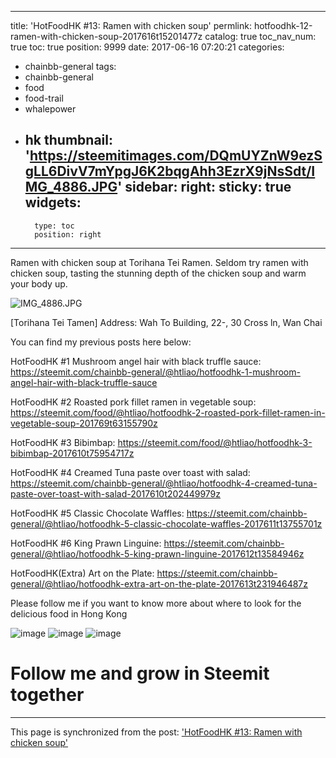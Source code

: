 
---
title: 'HotFoodHK #13: Ramen with chicken soup'
permlink: hotfoodhk-12-ramen-with-chicken-soup-2017616t15201477z
catalog: true
toc_nav_num: true
toc: true
position: 9999
date: 2017-06-16 07:20:21
categories:
- chainbb-general
tags:
- chainbb-general
- food
- food-trail
- whalepower
- hk
thumbnail: 'https://steemitimages.com/DQmUYZnW9ezSgLL6DivV7mYpgJ6K2bqgAhh3EzrX9jNsSdt/IMG_4886.JPG'
sidebar:
    right:
        sticky: true
widgets:
    -
        type: toc
        position: right
---


Ramen with chicken soup at Torihana Tei Ramen. Seldom try ramen with chicken soup, tasting the stunning depth of the chicken soup and warm your body up.


![IMG_4886.JPG](https://steemitimages.com/DQmUYZnW9ezSgLL6DivV7mYpgJ6K2bqgAhh3EzrX9jNsSdt/IMG_4886.JPG)

[Torihana Tei Tamen]
Address: Wah To Building, 22-, 30 Cross ln, Wan Chai



You can find my previous posts here below:

HotFoodHK #1 Mushroom angel hair with black truffle sauce:
https://steemit.com/chainbb-general/@htliao/hotfoodhk-1-mushroom-angel-hair-with-black-truffle-sauce

HotFoodHK #2 Roasted pork fillet ramen in vegetable soup:
https://steemit.com/food/@htliao/hotfoodhk-2-roasted-pork-fillet-ramen-in-vegetable-soup-201769t63155790z

HotFoodHK #3 Bibimbap:
https://steemit.com/food/@htliao/hotfoodhk-3-bibimbap-2017610t75954717z

HotFoodHK #4 Creamed Tuna paste over toast with salad:
https://steemit.com/chainbb-general/@htliao/hotfoodhk-4-creamed-tuna-paste-over-toast-with-salad-2017610t202449979z

HotFoodHK #5 Classic Chocolate Waffles: 
https://steemit.com/chainbb-general/@htliao/hotfoodhk-5-classic-chocolate-waffles-2017611t13755701z

HotFoodHK #6 King Prawn Linguine:
https://steemit.com/chainbb-general/@htliao/hotfoodhk-5-king-prawn-linguine-2017612t13584946z

HotFoodHK(Extra) Art on the Plate:
https://steemit.com/chainbb-general/@htliao/hotfoodhk-extra-art-on-the-plate-2017613t231946487z


Please follow me if you want to know more about where to look for the delicious food in Hong Kong


 ![image](https://i.imgur.com/yvgHyTV.jpg) ![image](https://i.imgur.com/qByWRCN.jpg) ![image](https://i.imgur.com/qBZ9dH6.jpg)

# Follow me and grow in Steemit together

- - -

This page is synchronized from the post: ['HotFoodHK #13: Ramen with chicken soup'](https://steemit.com/@htliao/hotfoodhk-12-ramen-with-chicken-soup-2017616t15201477z)
